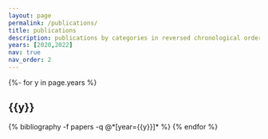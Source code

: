 ```yaml
---
layout: page
permalink: /publications/
title: publications
description: publications by categories in reversed chronological order. generated by jekyll-scholar.
years: [2020,2022]
nav: true
nav_order: 2
---
```

<!-- _pages/publications.md -->
<div class="publications">

{%- for y in page.years %}
  <h2 class="year">{{y}}</h2>
  {% bibliography -f papers -q @*[year={{y}}]* %}
{% endfor %}

</div>
